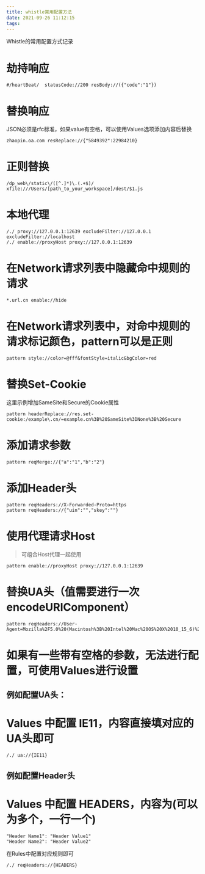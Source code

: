 ```yaml
---
title: whistle常用配置方法
date: 2021-09-26 11:12:15
tags:
---
```


Whistle的常用配置方式记录

# 劫持响应
```
#/heartBeat/  statusCode://200 resBody://({"code":"1"})
```

# 替换响应
JSON必须是rfc标准，如果value有空格，可以使用Values选项添加内容后替换
```
zhaopin.oa.com resReplace://{"5849392":22984210}
```

# 正则替换
```
/dp_web\/static\/([^.]*)\.(.+$)/    xfile:///Users/[path_to_your_workspace]/dest/$1.js
```

# 本地代理
```
/./ proxy://127.0.0.1:12639 excludeFilter://127.0.0.1 excludeFilter://localhost
/./ enable://proxyHost proxy://127.0.0.1:12639
```

# 在Network请求列表中隐藏命中规则的请求
```
*.url.cn enable://hide
```

# 在Network请求列表中，对命中规则的请求标记颜色，pattern可以是正则
```
pattern style://color=@fff&fontStyle=italic&bgColor=red
```

# 替换Set-Cookie
这里示例增加SameSite和Secure的Cookie属性
```
pattern headerReplace://res.set-cookie:/example\.cn/=example.cn%3B%20SameSite%3DNone%3B%20Secure
```

# 添加请求参数
```
pattern reqMerge://{"a":"1","b":"2"}
```

# 添加Header头
```
pattern reqHeaders://X-Forwarded-Proto=https
pattern reqHeaders://{"uin":"","skey":""}
```

# 使用代理请求Host

> 可组合Host代理一起使用


```
pattern enable://proxyHost proxy://127.0.0.1:12639 
```

# 替换UA头（值需要进行一次encodeURIComponent）
```
pattern reqHeaders://User-Agent=Mozilla%2F5.0%20(Macintosh%3B%20Intel%20Mac%20OS%20X%2010_15_6)%20AppleWebKit%2F605.1.15%20(KHTML%2C%20like%20Gecko)%20Version%2F14.0.3%20Safari%2F605.1.15
```

# 如果有一些带有空格的参数，无法进行配置，可使用Values进行设置
## 例如配置UA头：
# Values 中配置 IE11，内容直接填对应的UA头即可
```
/./ ua://{IE11}
```

## 例如配置Header头
# Values 中配置 HEADERS，内容为(可以为多个，一行一个)
```
"Header Name1": "Header Value1"
"Header Name2": "Header Value2"
```

在Rules中配置对应规则即可
```
/./ reqHeaders://{HEADERS}
```